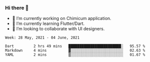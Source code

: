 ### Hi there 👋

<!--
**devcat37/devcat37** is a ✨ _special_ ✨ repository because its `README.md` (this file) appears on your GitHub profile.-->


- 🔭 I’m currently working on Chimicum application.
- 🌱 I’m currently learning Flutter/Dart.
- 👯 I’m looking to collaborate with UI designers.
<!-- - 🤔 I’m looking for help with ... -->

<!--START_SECTION:waka-->
```text
Week: 28 May, 2021 - 04 June, 2021

Dart         2 hrs 49 mins   ████████████████████████░   95.57 % 
Markdown     4 mins          ▓░░░░░░░░░░░░░░░░░░░░░░░░   02.63 % 
YAML         2 mins          ▒░░░░░░░░░░░░░░░░░░░░░░░░   01.67 % 
```
<!--END_SECTION:waka-->
